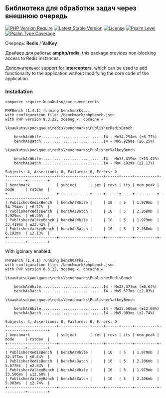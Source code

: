 ## Библиотека для обработки задач через внешнюю очередь

[![PHP Version Require](http://poser.pugx.org/kuaukutsu/poc-queue-redis/require/php)](https://packagist.org/packages/kuaukutsu/poc-queue-redis)
[![Latest Stable Version](https://poser.pugx.org/kuaukutsu/poc-queue-redis/v/stable)](https://packagist.org/packages/kuaukutsu/poc-queue-redis)
[![License](http://poser.pugx.org/kuaukutsu/poc-queue-redis/license)](https://packagist.org/packages/kuaukutsu/poc-queue-redis)
[![Psalm Level](https://shepherd.dev/github/kuaukutsu/poc-queue-redis/level.svg)](https://shepherd.dev/github/kuaukutsu/poc-queue-redis)
[![Psalm Type Coverage](https://shepherd.dev/github/kuaukutsu/poc-queue-redis/coverage.svg)](https://shepherd.dev/github/kuaukutsu/poc-queue-redis)

Очередь: **Redis** / **ValKey**  

Драйвер для работы: **amphp/redis**, this package provides non-blocking access to Redis instances.

Дополнительно: support for **interceptors**, 
which can be used to add functionality to the application without modifying the core code of the application.

### Installation

```shell
composer require kuaukutsu/poc-queue-redis
```

```
PHPBench (1.4.1) running benchmarks...
with configuration file: /benchmark/phpbench.json
with PHP version 8.3.22, xdebug ✔, opcache ✔

\kuaukutsu\poc\queue\redis\benchmarks\PublisherRedisBench

    benchAsWhile............................I4 - Mo34.294ms (±6.77%)
    benchAsBatch............................I4 - Mo5.929ms (±6.25%)

\kuaukutsu\poc\queue\redis\benchmarks\PublisherValkeyBench

    benchAsWhile............................I4 - Mo33.419ms (±23.42%)
    benchAsBatch............................I4 - Mo6.182ms (±2.13%)

Subjects: 4, Assertions: 0, Failures: 0, Errors: 0
+----------------------+--------------+-----+------+-----+----------+----------+---------+
| benchmark            | subject      | set | revs | its | mem_peak | mode     | rstdev  |
+----------------------+--------------+-----+------+-----+----------+----------+---------+
| PublisherRedisBench  | benchAsWhile |     | 10   | 5   | 1.979mb  | 34.294ms | ±6.77%  |
| PublisherRedisBench  | benchAsBatch |     | 10   | 5   | 2.268mb  | 5.929ms  | ±6.25%  |
| PublisherValkeyBench | benchAsWhile |     | 10   | 5   | 1.979mb  | 33.419ms | ±23.42% |
| PublisherValkeyBench | benchAsBatch |     | 10   | 5   | 2.268mb  | 6.182ms  | ±2.13%  |
+----------------------+--------------+-----+------+-----+----------+----------+---------+
```

With igbinary enabled:
```
PHPBench (1.4.1) running benchmarks...
with configuration file: /benchmark/phpbench.json
with PHP version 8.3.22, xdebug ✔, opcache ✔

\kuaukutsu\poc\queue\redis\benchmarks\PublisherRedisBench

    benchAsWhile............................I4 - Mo32.377ms (±0.64%)
    benchAsBatch............................I4 - Mo5.677ms (±2.83%)

\kuaukutsu\poc\queue\redis\benchmarks\PublisherValkeyBench

    benchAsWhile............................I4 - Mo33.506ms (±12.60%)
    benchAsBatch............................I4 - Mo5.903ms (±2.74%)

Subjects: 4, Assertions: 0, Failures: 0, Errors: 0
+----------------------+--------------+-----+------+-----+----------+----------+---------+
| benchmark            | subject      | set | revs | its | mem_peak | mode     | rstdev  |
+----------------------+--------------+-----+------+-----+----------+----------+---------+
| PublisherRedisBench  | benchAsWhile |     | 10   | 5   | 1.979mb  | 32.377ms | ±0.64%  |
| PublisherRedisBench  | benchAsBatch |     | 10   | 5   | 2.206mb  | 5.677ms  | ±2.83%  |
| PublisherValkeyBench | benchAsWhile |     | 10   | 5   | 1.979mb  | 33.506ms | ±12.60% |
| PublisherValkeyBench | benchAsBatch |     | 10   | 5   | 2.206mb  | 5.903ms  | ±2.74%  |
+----------------------+--------------+-----+------+-----+----------+----------+---------+
```
